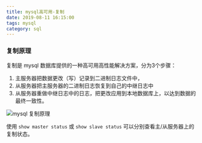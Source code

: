 ```yaml
---
title: mysql高可用-复制
date: 2019-08-11 16:15:00
tags: mysql
category: sql
---
```


### 复制原理
复制是 mysql 数据库提供的一种高可用高性能解决方案，分为3个步骤：
1. 主服务器把数据更改（写）记录到二进制日志文件中，
2. 从服务器把主服务器的二进制日志恢复到自己的中继日志中
3. 从服务器重做中继日志中的日志，把更改应用到本地数据库上，以达到数据的最终一致性。

![mysql 复制原理](/pics/mysql-replacation.jpg)

使用 `show master status` 或 `show slave status` 可以分别查看主/从服务器上的复制状态。
